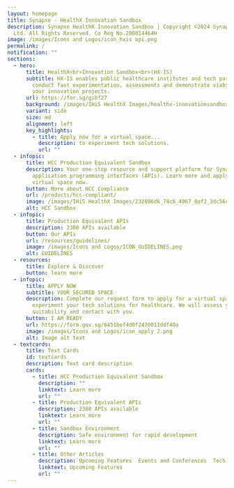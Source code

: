 ```yaml
---
layout: homepage
title: Synapxe - HealthX Innovation Sandbox
description: Synapxe HealthX Innovation Sandbox | Copyright ©2024 Synapxe Pte
  Ltd. All Rights Reserved. Co Reg No.200814464H
image: /images/Icons and Logos/icon_hxis api.png
permalink: /
notification: ""
sections:
  - hero:
      title: HealthX<br>Innovation Sandbox<br>(HX-IS)
      subtitle: HX-IS enables public healthcare institutes and tech partners to
        conduct fast experimentation, assessments and demonstrate viability of
        your innovation projects.
      url: https://for.sg/gibf27
      background: /images/IHiS HealthX Images/healthx-innovationsandbox-mainbanner 30.png
      variant: side
      size: md
      alignment: left
      key_highlights:
        - title: Apply now for a virtual space...
          description: to experiment tech solutions.
          url: ""
  - infopic:
      title: HCC Production Equivalent Sandbox
      description: Your one-stop resource and support platform for Synapxe managed
        application programming interfaces (APIs). Learn more and apply for a
        virtual space now.
      button: More about HCC Compliance
      url: /products/hcc-compliant/
      image: /images/IHiS HealthX Images/232806d6_74c6_4967_8ef2_3dc56cf392b9.svg
      alt: HCC Sandbox
  - infopic:
      title: Production Equivalent APIs
      description: 2300 APIs available
      button: Our APIs
      url: /resources/guidelines/
      image: /images/Icons and Logos/ICON_GUIDELINES.png
      alt: GUIDELINES
  - resources:
      title: Explore & Discover
      button: learn more
  - infopic:
      title: APPLY NOW
      subtitle: YOUR SECURED SPACE
      description: Complete our request form to apply for a virtual space to
        experiment your tech solutions for healthcare. We will assess your
        suitability and contact with you.
      button: I AM READY
      url: https://form.gov.sg/6451bef4d0f2470011ddf40a
      image: /images/Icons and Logos/icon_apply 2.png
      alt: Image alt text
  - textcards:
      title: Text Cards
      id: textcards
      description: Text card description
      cards:
        - title: HCC Production Equivalent Sandbox
          description: ""
          linktext: Learn more
          url: ""
        - title: Production Equivalent APIs
          description: 2300 APIs available
          linktext: Learn more
          url: ""
        - title: Sandbox Environment
          description: Safe environment for rapid development
          linktext: Learn more
          url: ""
        - title: Other Articles
          description: Upcoming Features  Events and Conferences  Tech Stack
          linktext: Upcoming Features
          url: ""
---
```

